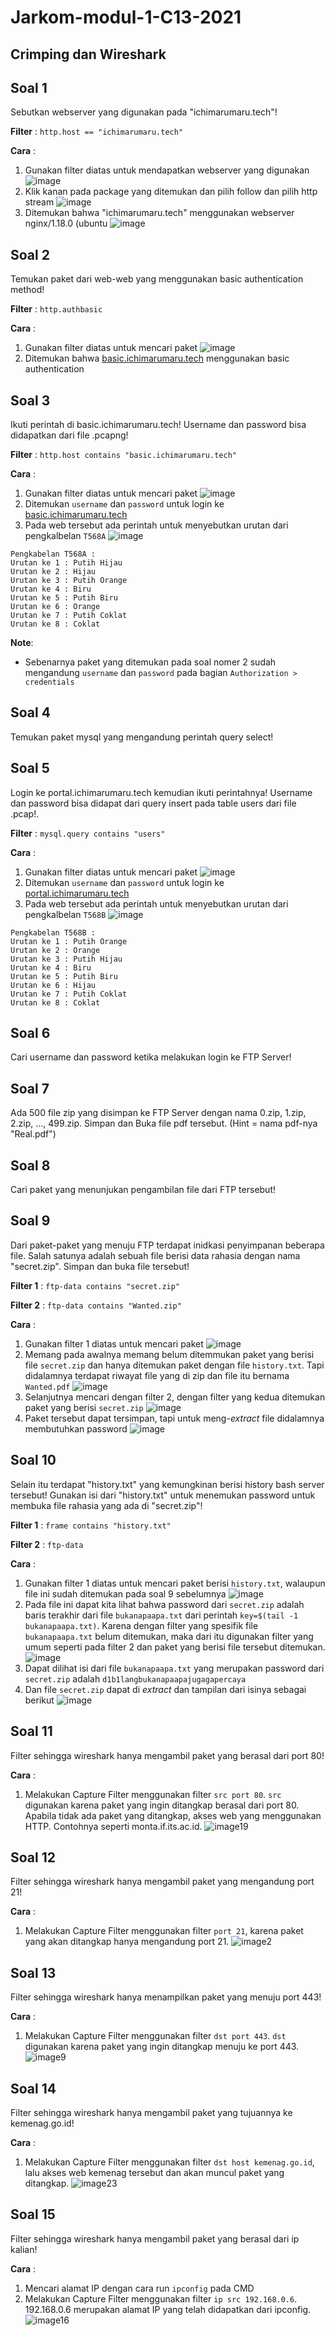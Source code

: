 # Jarkom-modul-1-C13-2021

## Crimping dan Wireshark

## Soal 1

Sebutkan webserver yang digunakan pada "ichimarumaru.tech"!

**Filter** : `http.host == "ichimarumaru.tech"`

**Cara** :
1. Gunakan filter diatas untuk mendapatkan webserver yang digunakan
![image](https://github.com/mirzaq19/Jarkom-modul-1-C13-2021/blob/main/image/1%20awal.png)
2. Klik kanan pada package yang ditemukan dan pilih follow dan pilih http stream
![image](https://github.com/mirzaq19/Jarkom-modul-1-C13-2021/blob/main/image/1%20tengah.png)
3. Ditemukan bahwa "ichimarumaru.tech" menggunakan webserver nginx/1.18.0 (ubuntu
![image](https://github.com/mirzaq19/Jarkom-modul-1-C13-2021/blob/main/image/1%20akhir.png)

## Soal 2

Temukan paket dari web-web yang menggunakan basic authentication method!

**Filter** : `http.authbasic`

**Cara** :
1. Gunakan filter diatas untuk mencari paket
![image](https://user-images.githubusercontent.com/40484843/134595307-5b181014-e56e-4c29-b5ce-1d4103ecc368.png)
2. Ditemukan bahwa [basic.ichimarumaru.tech](http://basic.ichimarumaru.tech) menggunakan basic authentication

## Soal 3

Ikuti perintah di basic.ichimarumaru.tech! Username dan password bisa didapatkan dari file .pcapng!

**Filter** : `http.host contains "basic.ichimarumaru.tech"`

**Cara** :
1. Gunakan filter diatas untuk mencari paket
![image](https://user-images.githubusercontent.com/40484843/134595541-26bc7cfa-06d2-4be4-9fb2-13ffb100aa73.png)
2. Ditemukan ```username``` dan ```password``` untuk login ke [basic.ichimarumaru.tech](http://basic.ichimarumaru.tech)
3. Pada web tersebut ada perintah untuk menyebutkan urutan dari pengkalbelan ```T568A```
![image](https://user-images.githubusercontent.com/40484843/134596338-c4dd472b-73b5-4fb4-8a2a-e684e0c3d4a7.png)

```
Pengkabelan T568A :
Urutan ke 1 : Putih Hijau
Urutan ke 2 : Hijau
Urutan ke 3 : Putih Orange
Urutan ke 4 : Biru
Urutan ke 5 : Putih Biru
Urutan ke 6 : Orange
Urutan ke 7 : Putih Coklat
Urutan ke 8 : Coklat
```

**Note**:
- Sebenarnya paket yang ditemukan pada soal nomer 2 sudah mengandung ```username``` dan ```password``` pada bagian ```Authorization > credentials```

## Soal 4

Temukan paket mysql yang mengandung perintah query select!

## Soal 5

Login ke portal.ichimarumaru.tech kemudian ikuti perintahnya! Username dan password bisa didapat dari query insert pada table users dari file .pcap!.

**Filter** : `mysql.query contains "users"`

**Cara** :
1. Gunakan filter diatas untuk mencari paket
![image](https://user-images.githubusercontent.com/40484843/134596115-761a6302-3107-4d8c-8052-de0b6db4c8cb.png)
2. Ditemukan ```username``` dan ```password``` untuk login ke [portal.ichimarumaru.tech](http://portal.ichimarumaru.tech)
3. Pada web tersebut ada perintah untuk menyebutkan urutan dari pengkalbelan ```T568B```
![image](https://user-images.githubusercontent.com/40484843/134597047-d5d9f6fb-6ce4-4816-9c5d-03ec626d20c3.png)

```
Pengkabelan T568B :
Urutan ke 1 : Putih Orange
Urutan ke 2 : Orange
Urutan ke 3 : Putih Hijau
Urutan ke 4 : Biru
Urutan ke 5 : Putih Biru
Urutan ke 6 : Hijau
Urutan ke 7 : Putih Coklat
Urutan ke 8 : Coklat
```

## Soal 6

Cari username dan password ketika melakukan login ke FTP Server!

## Soal 7

Ada 500 file zip yang disimpan ke FTP Server dengan nama 0.zip, 1.zip, 2.zip, ..., 499.zip. Simpan dan Buka file pdf tersebut. (Hint = nama pdf-nya "Real.pdf")

## Soal 8

Cari paket yang menunjukan pengambilan file dari FTP tersebut!

## Soal 9

Dari paket-paket yang menuju FTP terdapat inidkasi penyimpanan beberapa file. Salah satunya adalah sebuah file berisi data rahasia dengan nama "secret.zip". Simpan dan buka file tersebut!

**Filter 1** : `ftp-data contains "secret.zip"`

**Filter 2** : `ftp-data contains "Wanted.zip"`

**Cara** :
1. Gunakan filter 1 diatas untuk mencari paket
![image](https://user-images.githubusercontent.com/40484843/134597382-2041012e-015c-42ba-b985-cb786bb3302e.png)
2. Memang pada awalnya memang belum ditemmukan paket yang berisi file `secret.zip` dan hanya ditemukan paket dengan file `history.txt`. Tapi didalamnya terdapat riwayat file yang di zip dan file itu bernama `Wanted.pdf`
![image](https://user-images.githubusercontent.com/40484843/134597759-eb9f5283-50f1-4809-887f-01732da07fb8.png)
3. Selanjutnya mencari dengan filter 2, dengan filter yang kedua ditemukan paket yang berisi `secret.zip`
![image](https://user-images.githubusercontent.com/40484843/134598058-1079484b-4718-4316-a316-8fca2e1a87ce.png)
4. Paket tersebut dapat tersimpan, tapi untuk meng-*extract* file didalamnya membutuhkan password
![image](https://user-images.githubusercontent.com/40484843/134598266-ad9df7dc-dcda-43f7-9bbf-daccbd45813c.png)

## Soal 10

Selain itu terdapat "history.txt" yang kemungkinan berisi history bash server tersebut! Gunakan isi dari "history.txt" untuk menemukan password untuk membuka file rahasia yang ada di "secret.zip"!

**Filter 1** : `frame contains "history.txt"`

**Filter 2** : `ftp-data`

**Cara** :
1. Gunakan filter 1 diatas untuk mencari paket berisi `history.txt`, walaupun file ini sudah ditemukan pada soal 9 sebelumnya
![image](https://user-images.githubusercontent.com/40484843/134598830-f3c8ce1d-c24f-4196-bb5a-7a0ae2572cd4.png)
2. Pada file ini dapat kita lihat bahwa password dari `secret.zip` adalah baris terakhir dari file `bukanapaapa.txt` dari perintah `key=$(tail -1 bukanapaapa.txt)`. Karena dengan filter yang spesifik file `bukanapaapa.txt` belum ditemukan, maka dari itu digunakan filter yang umum seperti pada filter 2 dan paket yang berisi file tersebut ditemukan.
![image](https://user-images.githubusercontent.com/40484843/134599157-912769a1-4053-4517-8ab1-34ece6aef936.png)
3. Dapat dilihat isi dari file `bukanapaapa.txt` yang merupakan password dari `secret.zip` adalah `d1b1langbukanapaapajugagapercaya`
4. Dan file `secret.zip` dapat di *extract* dan tampilan dari isinya sebagai berikut
![image](https://user-images.githubusercontent.com/40484843/134599513-f1345d31-2654-4901-a21f-ac82458d5520.png)


## Soal 11

Filter sehingga wireshark hanya mengambil paket yang berasal dari port 80!

**Cara** :
1. Melakukan Capture Filter menggunakan filter `src port 80`. `src` digunakan karena paket yang ingin ditangkap berasal dari port 80. Apabila tidak ada paket yang ditangkap, akses web yang menggunakan HTTP. Contohnya seperti monta.if.its.ac.id.
![image19](https://user-images.githubusercontent.com/73766214/134753572-85ba0edf-73e7-4267-ab54-b8f976d8cb88.png)


## Soal 12

Filter sehingga wireshark hanya mengambil paket yang mengandung port 21!

**Cara** :
1. Melakukan Capture Filter menggunakan filter `port 21`, karena paket yang akan ditangkap hanya mengandung port 21.
![image2](https://user-images.githubusercontent.com/73766214/134753553-a11f0ea7-051e-42a0-86f2-c37ecf02e09a.png)


## Soal 13

Filter sehingga wireshark hanya menampilkan paket yang menuju port 443!

**Cara** :
1. Melakukan Capture Filter menggunakan filter `dst port 443`. `dst` digunakan karena paket yang ingin ditangkap menuju ke port 443.
![image9](https://user-images.githubusercontent.com/73766214/134753591-a0501c0b-7c57-4e97-88a8-e0e5fc8c21e3.png)


## Soal 14

Filter sehingga wireshark hanya mengambil paket yang tujuannya ke kemenag.go.id!

**Cara** :
1. Melakukan Capture Filter menggunakan filter `dst host kemenag.go.id`, lalu akses web kemenag tersebut dan akan muncul paket yang ditangkap.
![image23](https://user-images.githubusercontent.com/73766214/134753619-86fe8af0-1b50-4f43-8757-795af606c183.png)

## Soal 15

Filter sehingga wireshark hanya mengambil paket yang berasal dari ip kalian!

**Cara** :
1. Mencari alamat IP dengan cara run `ipconfig` pada CMD
2. Melakukan Capture Filter menggunakan filter `ip src 192.168.0.6`. 192.168.0.6 merupakan alamat IP yang telah didapatkan dari ipconfig.
![image16](https://user-images.githubusercontent.com/73766214/134753637-a3715ee2-4ad0-4a4c-922b-6970d4458cf9.png)


